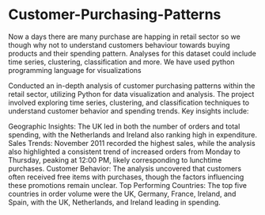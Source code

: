 # Customer-Purchasing-Patterns
Now a days there are many purchase are happing in retail sector so we though why not to understand customers behaviour towards buying products and their spending pattern. Analyses for this dataset could include time series, clustering, classification and more. We have used python programming language for visualizations

Conducted an in-depth analysis of customer purchasing patterns within the retail sector, utilizing Python for data visualization and analysis. The project involved exploring time series, clustering, and classification techniques to understand customer behavior and spending trends. Key insights include:

Geographic Insights: The UK led in both the number of orders and total spending, with the Netherlands and Ireland also ranking high in expenditure.
Sales Trends: November 2011 recorded the highest sales, while the analysis also highlighted a consistent trend of increased orders from Monday to Thursday, peaking at 12:00 PM, likely corresponding to lunchtime purchases.
Customer Behavior: The analysis uncovered that customers often received free items with purchases, though the factors influencing these promotions remain unclear.
Top Performing Countries: The top five countries in order volume were the UK, Germany, France, Ireland, and Spain, with the UK, Netherlands, and Ireland leading in spending.

